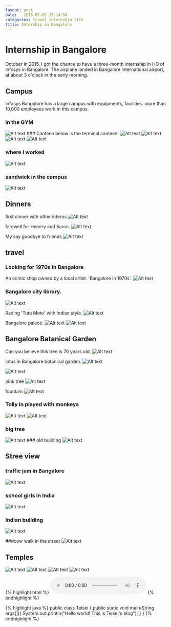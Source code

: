 ```yaml
---
layout: post
date:   2015-07-05 15:14:54
categories: travel internship life
title: Intership in Bangalore
---
```


# Internship in Bangalore
October in 2015, I got the chance to have a three-month internship in HQ of Infosys in Bangalore. The airplane landed in Bangalore international airport, at about 3 o'clock in the early morning.


## Campus
Infosys Bangalore has a large campus with equipments, facilities. more than 10,000 employees work in this campus.

### in the GYM
<img src="http://i1226.photobucket.com/albums/ee403/teiseidin/Internship%20In%20Bangalore/microMsg.1449108629886_zpssazdoyw6.jpg" alt="Alt text">
### Canteen
below is the terminal canteen.
<img src="http://i1226.photobucket.com/albums/ee403/teiseidin/Internship%20In%20Bangalore/webwxgetmsgimg3_zpsirk78yfm.jpg" alt="Alt text">

<img src="http://i1226.photobucket.com/albums/ee403/teiseidin/Internship%20In%20Bangalore/microMsg.1445396349648_zpsj4xhlaju.jpg" alt="Alt text">

<img src="http://i1226.photobucket.com/albums/ee403/teiseidin/Internship%20In%20Bangalore/microMsg.1445059337575_zps0c9b5vds.jpg" alt="Alt text">

<img src="http://i1226.photobucket.com/albums/ee403/teiseidin/Internship%20In%20Bangalore/img_1311_zpsvfcrfhet.jpg" alt="Alt text">


### where I worked
<img src="http://i1226.photobucket.com/albums/ee403/teiseidin/Internship%20In%20Bangalore/IMG_20151123_123817_zpsg73esq0t.jpg" alt="Alt text">

### sandwick in the campus
<img src="http://i1226.photobucket.com/albums/ee403/teiseidin/Internship%20In%20Bangalore/IMG_20151119_121852_zpskznf32sw.jpg" alt="Alt text">




## Dinners
first dinner with other interns
<img src="http://i1226.photobucket.com/albums/ee403/teiseidin/Internship%20In%20Bangalore/IMG-20151104-WA0000_zpst7lpdkrq.jpg" alt="Alt text">

farewell for Henery and Saron.
<img src="http://i1226.photobucket.com/albums/ee403/teiseidin/Internship%20In%20Bangalore/IMG-20151128-WA0000_zpsmt0o87fk.jpg" alt="Alt text">

My say goodbye to friends
<img src="http://i1226.photobucket.com/albums/ee403/teiseidin/Internship%20In%20Bangalore/fallwa_zps5bn6zc6n.jpg" alt="Alt text">



## travel
### Looking for 1970s in Bangalore
An comic shop owned by a local artist. 'Bangalore in 1970s'.
<img src="http://i1226.photobucket.com/albums/ee403/teiseidin/Internship%20In%20Bangalore/DSC_0098_zpseymkcepc.jpg" alt="Alt text">

### Bangalore city library.
<img src="http://i1226.photobucket.com/albums/ee403/teiseidin/Internship%20In%20Bangalore/DSC_0056_zpsgvk1ym1o.jpg" alt="Alt text">


Rading 'Tutu Moto' with Indian style.
<img src="http://i1226.photobucket.com/albums/ee403/teiseidin/Internship%20In%20Bangalore/20151219_124825_zpsytlymsak.jpg" alt="Alt text">


Bangalore palace.
<img src="http://i1226.photobucket.com/albums/ee403/teiseidin/Internship%20In%20Bangalore/DSC_0870_zpsmx8nd7rf.jpg" alt="Alt text">
<img src="http://i1226.photobucket.com/albums/ee403/teiseidin/Internship%20In%20Bangalore/DSC_0862_zpsowc8dmsr.jpg" alt="Alt text">


## Bangalore Batanical Garden
Can you believe this tree is 70 years old.
<img src="http://i1226.photobucket.com/albums/ee403/teiseidin/Internship%20In%20Bangalore/DSC_0849_zpsv8gnrhjb.jpg" alt="Alt text">

lotus in Bangalore botanical garden.
<img src="http://i1226.photobucket.com/albums/ee403/teiseidin/Internship%20In%20Bangalore/DSC_0847_zps43gwvur9.jpg" alt="Alt text">

<img src="http://i1226.photobucket.com/albums/ee403/teiseidin/Internship%20In%20Bangalore/DSC_0845_zpsta7v15sk.jpg" alt="Alt text">

pink tree
<img src="http://i1226.photobucket.com/albums/ee403/teiseidin/Internship%20In%20Bangalore/DSC_0844_zpsrhnjv801.jpg" alt="Alt text">

fountain
<img src="http://i1226.photobucket.com/albums/ee403/teiseidin/Internship%20In%20Bangalore/DSC_0838_zpssgjjr8er.jpg" alt="Alt text">

### Tolly in played with monkeys
<img src="http://i1226.photobucket.com/albums/ee403/teiseidin/Internship%20In%20Bangalore/DSC_0786_zpso0qlb69u.jpg" alt="Alt text">

<img src="http://i1226.photobucket.com/albums/ee403/teiseidin/Internship%20In%20Bangalore/DSC_0757_zpsudiqyac1.jpg" alt="Alt text">

### big tree
<img src="http://i1226.photobucket.com/albums/ee403/teiseidin/Internship%20In%20Bangalore/DSC_0756_zpszkkvjon7.jpg" alt="Alt text">
### old building
<img src="http://i1226.photobucket.com/albums/ee403/teiseidin/Internship%20In%20Bangalore/DSC_0661_zpspshfcpgg.jpg" alt="Alt text">



## Stree view
### traffic jam in Bangalore
<img src="http://i1226.photobucket.com/albums/ee403/teiseidin/Internship%20In%20Bangalore/IMG_20151205_141410_zps6r7zgvkb.jpg" alt="Alt text">

### school girls in India
<img src="http://i1226.photobucket.com/albums/ee403/teiseidin/Internship%20In%20Bangalore/DSC_0724_zpsxi1jklqd.jpg" alt="Alt text">

### Indian building
<img src="http://i1226.photobucket.com/albums/ee403/teiseidin/Internship%20In%20Bangalore/DSC_0721_zpsz2hgsp1j.jpg" alt="Alt text">

###cow walk in the street
<img src="http://i1226.photobucket.com/albums/ee403/teiseidin/Internship%20In%20Bangalore/IMG_20151129_110831_zps56m3kb4n.jpg" alt="Alt text">




## Temples
<img src="http://i1226.photobucket.com/albums/ee403/teiseidin/Internship%20In%20Bangalore/DSC_0717_zpstraaw4yb.jpg" alt="Alt text">

<img src="http://i1226.photobucket.com/albums/ee403/teiseidin/Internship%20In%20Bangalore/DSC_0712_zpsafxifzni.jpg" alt="Alt text">

<img src="http://i1226.photobucket.com/albums/ee403/teiseidin/Internship%20In%20Bangalore/DSC_0711_zpsc07yqrpi.jpg" alt="Alt text">

<img src="http://i1226.photobucket.com/albums/ee403/teiseidin/Internship%20In%20Bangalore/DSC_0708_zpsnb15qijo.jpg" alt="Alt text">








{% highlight html %}
<audio src="/mp3/my-blog-title.mp3" controls preload></audio>
{% endhighlight %}

{% highlight java %}
public class Teisei {
    public static void main(String args[]){
        System.out.println("Hello world! This is Teisei's blog");
    }
}
{% endhighlight %}